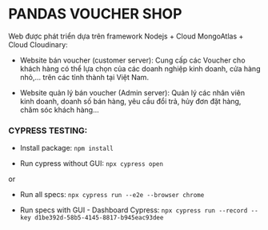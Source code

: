 # PANDAS VOUCHER SHOP

Web được phát triển dựa trên framework Nodejs + Cloud MongoAtlas + Cloud Cloudinary:

- Website bán voucher (customer server): Cung cấp các Voucher cho khách hàng có thể lựa chọn của các doanh nghiệp kinh doanh, cửa hàng nhỏ,... trên các tỉnh thành tại Việt Nam.

- Website quản lý bán voucher (Admin server): Quản lý các nhân viên kinh doanh, doanh số bán hàng, yêu cầu đổi trả, hủy đơn đặt hàng, chăm sóc khách hàng...

### CYPRESS TESTING:

- Install package:
  `npm install`

- Run cypress without GUI:
  `npx cypress open`

or

- Run all specs:
  `npx cypress run --e2e --browser chrome`

- Run specs with GUI - Dashboard Cypress:
  `npx cypress run --record --key d1be392d-58b5-4145-8817-b945eac93dee`
